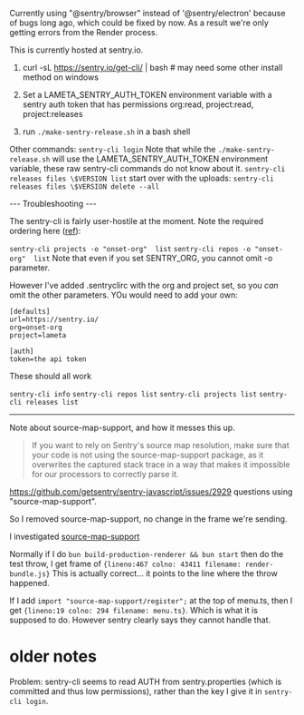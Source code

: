 Currently using "@sentry/browser" instead of '@sentry/electron' because of bugs long ago, which could be fixed by now. As a result we're only getting errors from the Render process.

This is currently hosted at sentry.io.

1. curl -sL https://sentry.io/get-cli/ | bash # may need some other install method on windows

2. Set a LAMETA_SENTRY_AUTH_TOKEN environment variable with a sentry auth token that has permissions org:read, project:read, project:releases

3. run `./make-sentry-release.sh` in a bash shell

Other commands:
`sentry-cli login`
Note that while the `./make-sentry-release.sh` will use the LAMETA_SENTRY_AUTH_TOKEN environment variable, these raw sentry-cli commands do not know about it.
`sentry-cli releases files \$VERSION list`
start over with the uploads:
`sentry-cli releases files \$VERSION delete --all`

--- Troubleshooting ---

The sentry-cli is fairly user-hostile at the moment. Note the required ordering here ([ref](https://github.com/getsentry/sentry-cli/issues/631)):

`sentry-cli projects -o "onset-org"  list`
`sentry-cli repos -o "onset-org"  list`
Note that even if you set SENTRY_ORG, you cannot omit -o parameter.

However I've added .sentryclirc with the org and project set, so you *can* omit the other parameters. YOu would need to add your own:

```
[defaults]
url=https://sentry.io/
org=onset-org
project=lameta

[auth]
token=the api token
```

These should all work

`sentry-cli info`
`sentry-cli repos list`
`sentry-cli projects list`
`sentry-cli releases list`

---

Note about source-map-support, and how it messes this up.

> If you want to rely on Sentry's source map resolution, make sure that your code is not using the source-map-support package, as it overwrites the captured stack trace in a way that makes it impossible for our processors to correctly parse it.

https://github.com/getsentry/sentry-javascript/issues/2929 questions using "source-map-support".

So I removed source-map-support, no change in the frame we're sending.

I investigated [source-map-support](https://github.com/evanw/node-source-map-support)

Normally if I do `bun build-production-renderer && bun start` then do the test throw, I get frame of
`{lineno:467 colno: 43411 filename: render-bundle.js}` This is actually correct... it points to the line where the throw happened.

If I add `import "source-map-support/register";` at the top of menu.ts, then I get `{lineno:19 colno: 294 filename: menu.ts}`. Which is what it is supposed to do. However sentry clearly says they cannot handle that.

# older notes

Problem: sentry-cli seems to read AUTH from sentry.properties (which is committed and thus low permissions), rather than the key I give it in
`sentry-cli login`.

